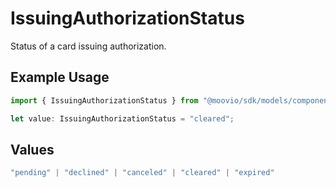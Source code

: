 # IssuingAuthorizationStatus

Status of a card issuing authorization.

## Example Usage

```typescript
import { IssuingAuthorizationStatus } from "@moovio/sdk/models/components";

let value: IssuingAuthorizationStatus = "cleared";
```

## Values

```typescript
"pending" | "declined" | "canceled" | "cleared" | "expired"
```